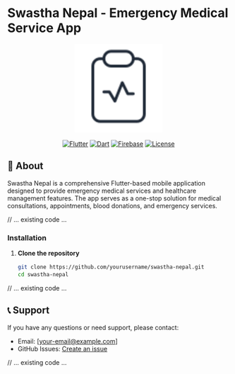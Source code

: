 # Swastha Nepal - Emergency Medical Service App

<div align="center">
  <img src="assets/images/medical_documentation.svg" alt="Swastha Nepal Logo" width="200"/>
  
  [![Flutter](https://img.shields.io/badge/Flutter-3.5.4-blue.svg)](https://flutter.dev/)
  [![Dart](https://img.shields.io/badge/Dart-3.5.4-blue.svg)](https://dart.dev/)
  [![Firebase](https://img.shields.io/badge/Firebase-Enabled-orange.svg)](https://firebase.google.com/)
  [![License](https://img.shields.io/badge/License-MIT-green.svg)](LICENSE)
</div>

## 📱 About

Swastha Nepal is a comprehensive Flutter-based mobile application designed to provide emergency medical services and healthcare management features. The app serves as a one-stop solution for medical consultations, appointments, blood donations, and emergency services.

// ... existing code ...

### Installation

1. **Clone the repository**
   ```bash
   git clone https://github.com/yourusername/swastha-nepal.git
   cd swastha-nepal
   ```

// ... existing code ...

## 📞 Support

If you have any questions or need support, please contact:
- Email: [your-email@example.com]
- GitHub Issues: [Create an issue](https://github.com/yourusername/swastha-nepal/issues)

// ... existing code ...
